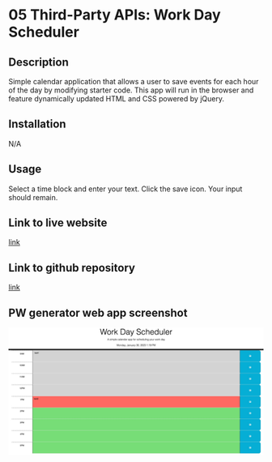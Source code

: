# 05 Third-Party APIs: Work Day Scheduler

## Description
Simple calendar application that allows a user to save events for each hour of the day by modifying starter code. This app will run in the browser and feature dynamically updated HTML and CSS powered by jQuery.



## Installation

N/A

## Usage
Select a time block and enter your text. Click the save icon. Your input should remain. 


## Link to live website

[link](https://qaizen.github.io/WorkDayScheduler/)

## Link to github repository

[link](https://github.com/Qaizen/WorkDayScheduler)

## PW generator web app screenshot

![Screenshot](/assets/images/WorkDay1.jpeg)
